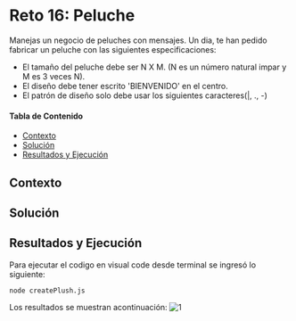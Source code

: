 # Reto 16: Peluche
Manejas un negocio de peluches con mensajes. Un dia, te han pedido fabricar un peluche con las siguientes especificaciones:

- El tamaño del peluche debe ser N X M. (N es un número natural impar y M es 3 veces N).
- El diseño debe tener escrito 'BIENVENIDO' en el centro.
- El patrón de diseño solo debe usar los siguientes caracteres(|, ., -)

#### Tabla de Contenido

- [Contexto](#contexto)
- [Solución](#solución)
- [Resultados y Ejecución](#resultados-y-ejecución)

## Contexto


## Solución

## Resultados y Ejecución
Para ejecutar el codigo en visual code desde terminal se ingresó lo siguiente:
```
node createPlush.js
```

Los resultados se muestran acontinuación:
![1](https://github.com/ShanderGonzalez/30DaysOfCode-Panthers/assets/94009521/0ff0cc05-1793-45ff-bee7-05672b7c3e22)
